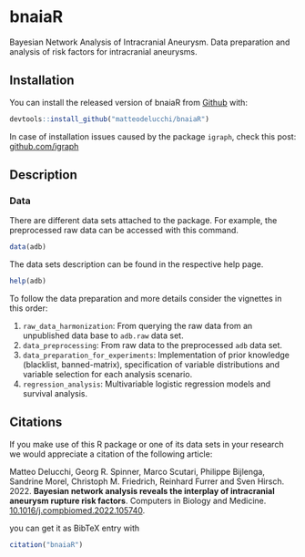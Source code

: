 
# bnaiaR

<!-- badges: start -->
<!-- badges: end -->

Bayesian Network Analysis of Intracranial Aneurysm.
Data preparation and analysis of risk factors for intracranial aneurysms.

## Installation

You can install the released version of bnaiaR from [Github](https://github.com/matteodelucchi/bnaiaR) with:

``` r
devtools::install_github("matteodelucchi/bnaiaR")
```

In case of installation issues caused by the package `igraph`, check this post:
[github.com/igraph](https://github.com/igraph/rigraph/issues/275#issuecomment-852000182)

## Description

### Data

There are different data sets attached to the package. 
For example, the preprocessed raw data can be accessed with this command.

``` r
data(adb)
```

The data sets description can be found in the respective help page.

``` r
help(adb)
```

To follow the data preparation and more details consider the vignettes in this order:

1. `raw_data_harmonization`: From querying the raw data from an unpublished 
data base to `adb.raw` data set.  
2. `data_preprocessing`: From raw data to the preprocessed `adb` data set.    
3. `data_preparation_for_experiments`: Implementation of prior knowledge 
(blacklist, banned-matrix), specification of variable distributions and 
variable selection for each analysis scenario.  
4. `regression_analysis`: Multivariable logistic regression models and survival analysis.


## Citations

If you make use of this R package or one of its data sets in your research we would appreciate a 
citation of the following article:

Matteo Delucchi, Georg R. Spinner, Marco Scutari, Philippe Bijlenga, Sandrine Morel, Christoph M. Friedrich, Reinhard Furrer and Sven Hirsch. 
2022.
**Bayesian network analysis reveals the interplay of intracranial aneurysm rupture risk factors**.
Computers in Biology and Medicine. [10.1016/j.compbiomed.2022.105740](https://doi.org/10.1016/j.compbiomed.2022.105740).

you can get it as BibTeX entry with

``` r
citation("bnaiaR")
``` 


